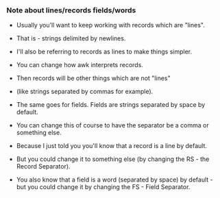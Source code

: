 ### Note about lines/records fields/words
* Usually you'll want to keep working with records which are "lines". 


* That is - strings delimited by newlines. 
* I'll also be referring to records as lines to make things simpler. 

* You can change how awk interprets records.
*  Then records will be other things which are not "lines" 
*  (like strings separated by commas for example).  


* The same goes for fields. Fields are strings separated by space by default.
*  You can change this of course to have the separator be a comma or something else.


* Because I just told you you'll know that a record is a line by default. 
* But you could change it to something else (by changing the RS - the Record Separator). 
* You also know that a field is a word (separated by space) by default - but you could change it by changing the FS - Field Separator. 
